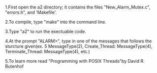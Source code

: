 1.First open the a2 directory; it contains the files "New_Alarm_Mutex.c", "errors.h", and 'Makefile'.

2.To compile, type "make" into the command line.

3.Type "a2" to run the exectuable code.

4.At the prompt "ALARM>", type in one of the messages that follows the sturcture given(ex. 5 MessageType(2), Create_Thread: MessageType(4),
Terminate_Thread: MessageType(4), etc.)

5.To learn more read "Programming with POSIX Threads"by David R. Butenhof

